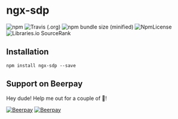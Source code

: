 # ngx-sdp 


![npm](https://img.shields.io/npm/dm/ngx-sdp.svg)
![Travis (.org)](https://img.shields.io/travis/erdkse/ngx-sdp.svg)
![npm bundle size (minified)](https://img.shields.io/bundlephobia/min/ngx-sdp.svg) 
![NpmLicense](https://img.shields.io/npm/l/ngx-sdp.svg) 
![Libraries.io SourceRank](https://img.shields.io/librariesio/sourcerank/npm/ngx-sdp.svg)


## Installation

```
npm install ngx-sdp --save
```

## Support on Beerpay
Hey dude! Help me out for a couple of :beers:!

[![Beerpay](https://beerpay.io/erdkse/ngx-sdp/badge.svg?style=beer-square)](https://beerpay.io/erdkse/ngx-sdp)  [![Beerpay](https://beerpay.io/erdkse/ngx-sdp/make-wish.svg?style=flat-square)](https://beerpay.io/erdkse/ngx-sdp?focus=wish)
